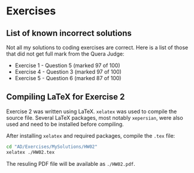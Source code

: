 # Exercises

## List of known incorrect solutions

Not all my solutions to coding exercises are correct. Here is a list of those that did not get full mark from the Quera Judge:

* Exercise 1 - Question 5 (marked 97 of 100)
* Exercise 4 - Question 3 (marked 97 of 100)
* Exercise 5 - Question 6 (marked 87 of 100)

## Compiling LaTeX for Exercise 2

Exercise 2 was written using LaTeX. `xelatex` was used to compile the source file. Several LaTeX packages, most notably `xepersian`, were also used and need to be installed before compiling.

After installing `xelatex` and required packages, compile the `.tex` file:

```bash
cd "AD/Exercises/MySolutions/HW02"
xelatex ./HW02.tex
```

The resuling PDF file will be available as `./HW02.pdf`.
